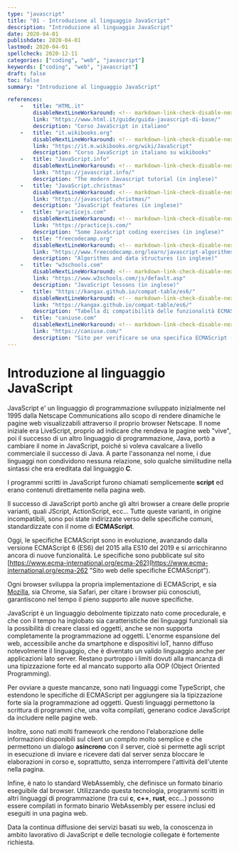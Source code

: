 ```yaml
---
type: "javascript"
title: "01 - Introduzione al linguaggio JavaScript"
description: "Introduzione al linguaggio JavaScript"
date: 2020-04-01
publishdate: 2020-04-01
lastmod: 2020-04-01
spellcheck: 2020-12-11
categories: ["coding", "web", "javascript"]
keywords: ["coding", "web", "javascript"]
draft: false
toc: false
summary: "Introduzione al linguaggio JavaScript"

references:
    -   title: "HTML.it"
        disableNextLineWorkaround: <!-- markdown-link-check-disable-next-line -->
        link: "https://www.html.it/guide/guida-javascript-di-base/"
        description: "Corso JavaScript in italiano"
    -   title: "it.wikibooks.org"
        disableNextLineWorkaround: <!-- markdown-link-check-disable-next-line -->
        link: "https://it.m.wikibooks.org/wiki/JavaScript"
        description: "Corso JavaScript in italiano su wikibooks"
    -   title: "JavaScript.info"
        disableNextLineWorkaround: <!-- markdown-link-check-disable-next-line -->
        link: "https://javascript.info/"
        description: "The modern Javascript tutorial (in inglese)"
    -   title: "JavaScript.christmas"
        disableNextLineWorkaround: <!-- markdown-link-check-disable-next-line -->
        link: "https://javascript.christmas/"
        description: "JavaScript features (in inglese)"
    -   title: "practicejs.com"
        disableNextLineWorkaround: <!-- markdown-link-check-disable-next-line -->
        link: "https://practicejs.com/"
        description: "Some JavaScript coding exercises (in inglese)"
    -   title: "freecodecamp.org"
        disableNextLineWorkaround: <!-- markdown-link-check-disable-next-line -->
        link: "https://www.freecodecamp.org/learn/javascript-algorithms-and-data-structures/basic-javascript/"
        description: "Algorithms and data structures (in inglese)"
    -   title: "w3schools.com"
        disableNextLineWorkaround: <!-- markdown-link-check-disable-next-line -->
        link: "https://www.w3schools.com/js/default.asp"
        description: "JavaScript lessons (in inglese)"
    -   title: "https://kangax.github.io/compat-table/es6/"
        disableNextLineWorkaround: <!-- markdown-link-check-disable-next-line -->
        link: "https://kangax.github.io/compat-table/es6/"
        description: "Tabella di compatibilità delle funzionalità ECMAScript supportate dai singoli browser è mantenuta al link"
    -   title: "caniuse.com"
        disableNextLineWorkaround: <!-- markdown-link-check-disable-next-line -->
        link: "https://caniuse.com/"
        description: "Sito per verificare se una specifica ECMAScript (ad es. WebGL o WebStorage0) è implementata completamente o parzialmente dai vari browser"
---
```


# Introduzione al linguaggio JavaScript

JavaScript e' un linguaggio di programmazione sviluppato inizialmente nel 1995 dalla Netscape Communications allo scopo di rendere dinamiche le pagine web visualizzabili attraverso il proprio browser Netscape. Il nome iniziale era LiveScript, proprio ad indicare che rendeva le pagine web "vive", poi il successo di un altro linguaggio di programmazione, Java, portò a cambiare il nome in JavaScript, poiché si voleva cavalcare a livello commerciale il successo di Java. A parte l'assonanza nel nome, i due linguaggi non condividono nessuna relazione, solo qualche similitudine nella sintassi che era ereditata dal linguaggio **C**.

I programmi scritti in JavaScript furono chiamati semplicemente **script** ed erano contenuti direttamente nella pagina web.

Il successo di JavaScript portò anche gli altri browser a creare delle proprie varianti, quali JScript, ActionScript, ecc... Tutte queste varianti, in origine incompatibili, sono poi state indirizzate verso delle specifiche comuni, standardizzate con il nome di **ECMAScript**.

Oggi, le specifiche ECMAScript sono in evoluzione, avanzando dalla versione ECMAScript 6 (ES6) del 2015 alla ES10 del 2019 e si arricchiranno ancora di nuove funzionalità. Le specifiche sono pubblicate sul sito
[https://www.ecma-international.org/ecma-262](https://www.ecma-international.org/ecma-262 "Sito web delle specifiche ECMAScript").

Ogni browser sviluppa la propria implementazione di ECMAScript, e sia
[Mozilla](http://www.mozilla.org/js/language/ "Mozilla - implementazione ECMAScript"),
sia Chrome, sia Safari, per citare i browser più conosciuti, garantiscono nel tempo il pieno supporto alle nuove specifiche.

JavaScript è un linguaggio debolmente tipizzato nato come procedurale, e che con il tempo ha inglobato sia caratteristiche dei linguaggi funzionali sia la possibilità di creare classi ed oggetti, anche se non supporta completamente la programmazione ad oggetti. L'enorme espansione del web, accessibile anche da smartphone e dispositivi IoT, hanno diffuso notevolmente il linguaggio, che è diventato un valido linguaggio anche per applicazioni lato server. Restano purtroppo i limiti dovuti alla mancanza di una tipizzazione forte ed al mancato supporto alla OOP (Object Oriented Programming).

Per ovviare a queste mancanze, sono nati linguaggi come TypeScript, che estendono le specifiche di ECMAScript per aggiungere sia la tipizzazione forte sia la programmazione ad oggetti. Questi linguaggi permettono la scrittura di programmi che, una volta compilati, generano codice JavaScript da includere nelle pagine web.

Inoltre, sono nati molti framework che rendono l'elaborazione delle informazioni disponibili sul client un compito molto semplice e che permettono un dialogo **asincrono** con il server, cioè si permette agli script in esecuzione di inviare e ricevere dati dal server senza bloccare le elaborazioni in corso e, soprattutto, senza interrompere l'attività dell'utente nella pagina.

Infine, è nato lo standard WebAssembly, che definisce un formato binario eseguibile dal browser. Utilizzando questa tecnologia, programmi scritti in altri linguaggi di programmazione (tra cui **c**, **c++**, **rust**, ecc...) possono essere compilati in formato binario WebAssembly per essere inclusi ed eseguiti in una pagina web.

Data la continua diffusione dei servizi basati su web, la conoscenza in ambito lavorativo di JavaScript e delle tecnologie collegate è fortemente richiesta.
